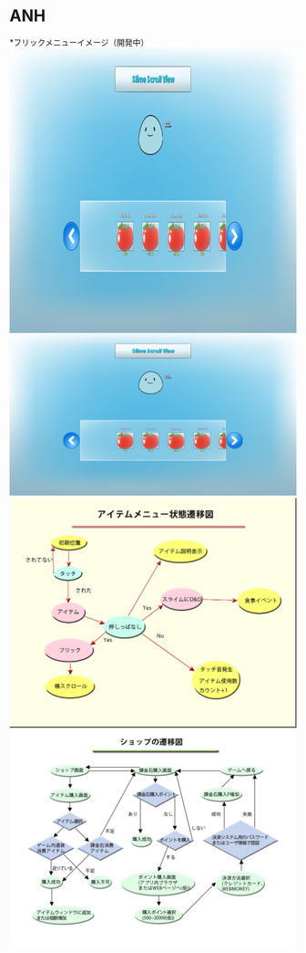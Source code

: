 ANH
===
*フリックメニューイメージ（開発中）
<a href="url"><img src="https://github.com/athenaeum-school/ANH/blob/Nadd3564/ItemWindow.png" align="left" height="500" width="1000" ></a>
![image](ItemWindow.png)
![image](資料画像/アイテムウィンドウ遷移図.jpg)
![image](資料画像/ショップ遷移図.jpg)
